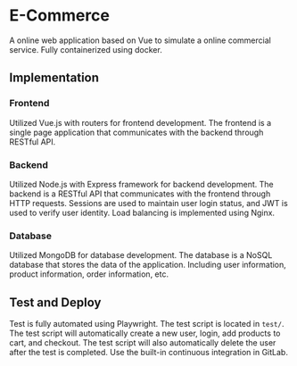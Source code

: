 # E-Commerce

A online web application based on Vue to simulate a online commercial service. Fully containerized using docker.

## Implementation

### Frontend
Utilized Vue.js with routers for frontend development. The frontend is a single page application that communicates with the backend through RESTful API. 

### Backend
Utilized Node.js with Express framework for backend development. The backend is a RESTful API that communicates with the frontend through HTTP requests. Sessions are used to maintain user login status, and JWT is used to verify user identity. Load balancing is implemented using Nginx.

### Database
Utilized MongoDB for database development. The database is a NoSQL database that stores the data of the application. Including user information, product information, order information, etc. 

## Test and Deploy

Test is fully automated using Playwright. The test script is located in `test/`. The test script will automatically create a new user, login, add products to cart, and checkout. The test script will also automatically delete the user after the test is completed.
Use the built-in continuous integration in GitLab.
